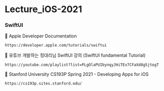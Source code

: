 # Lecture_iOS-2021

### SwiftUI

🔘 Apple Developer Documentation
    
    https://developer.apple.com/tutorials/swiftui
    
🔘 유튜브 개발하는 정대리님 SwiftUI 강의 (SwiftUI fundamental Tutorial)
    
    https://youtube.com/playlist?list=PLgOlaPUIbynqyJHiTEv7CFaXd8g5jtogT
    
🔘 Stanford University CS193P Spring 2021 - Developing Apps for iOS 
    
    https://cs193p.sites.stanford.edu/


